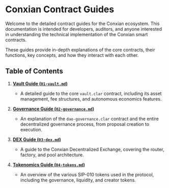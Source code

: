 # Conxian Contract Guides

Welcome to the detailed contract guides for the Conxian ecosystem. This documentation is intended for developers, auditors, and anyone interested in understanding the technical implementation of the Conxian smart contracts.

These guides provide in-depth explanations of the core contracts, their functions, key concepts, and how they interact with each other.

## Table of Contents

1.  **[Vault Guide (`01-vault.md`)](./01-vault.md)**
    -   A detailed guide to the core `vault.clar` contract, including its asset management, fee structures, and autonomous economics features.

2.  **[Governance Guide (`02-governance.md`)](./02-governance.md)**
    -   An explanation of the `dao-governance.clar` contract and the entire decentralized governance process, from proposal creation to execution.

3.  **[DEX Guide (`03-dex.md`)](./03-dex.md)**
    -   A guide to the Conxian Decentralized Exchange, covering the router, factory, and pool architecture.

4.  **[Tokenomics Guide (`04-tokens.md`)](./04-tokens.md)**
    -   An overview of the various SIP-010 tokens used in the protocol, including the governance, liquidity, and creator tokens.
